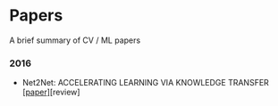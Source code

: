 # Papers
A brief summary of CV / ML papers

### 2016
- Net2Net: ACCELERATING LEARNING VIA KNOWLEDGE TRANSFER [[paper]](https://arxiv.org/pdf/1511.05641.pdf)[review]
